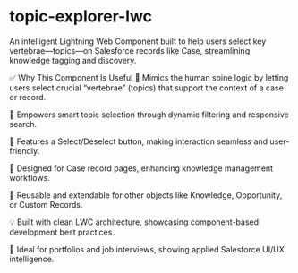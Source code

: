 # topic-explorer-lwc

An intelligent Lightning Web Component built to help users select key vertebrae—topics—on Salesforce records like Case, streamlining knowledge tagging and discovery.

✅ Why This Component Is Useful
🧠 Mimics the human spine logic by letting users select crucial “vertebrae” (topics) that support the context of a case or record.

🔎 Empowers smart topic selection through dynamic filtering and responsive search.

🔘 Features a Select/Deselect button, making interaction seamless and user-friendly.

📄 Designed for Case record pages, enhancing knowledge management workflows.

🧩 Reusable and extendable for other objects like Knowledge, Opportunity, or Custom Records.

💡 Built with clean LWC architecture, showcasing component-based development best practices.

🚀 Ideal for portfolios and job interviews, showing applied Salesforce UI/UX intelligence.

